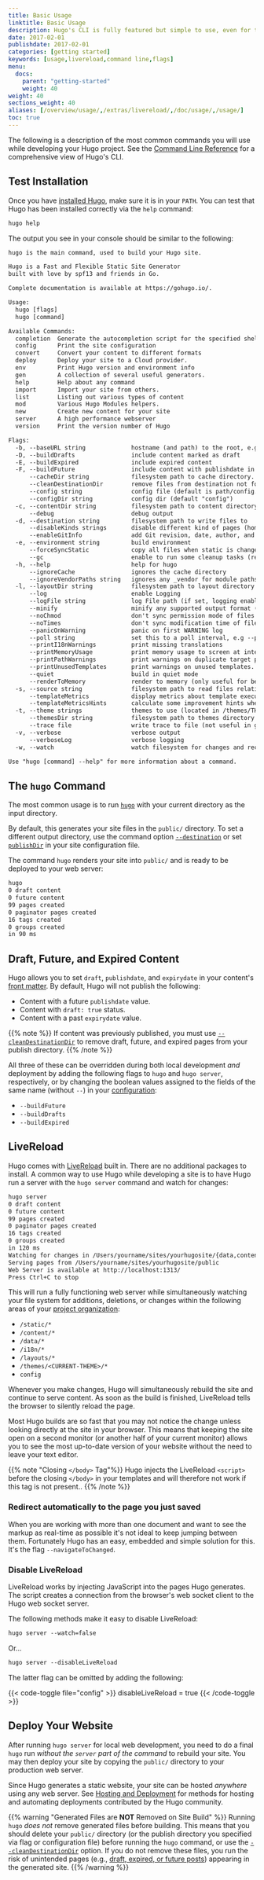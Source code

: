 ```yaml
---
title: Basic Usage
linktitle: Basic Usage
description: Hugo's CLI is fully featured but simple to use, even for those who have very limited experience working from the command line.
date: 2017-02-01
publishdate: 2017-02-01
categories: [getting started]
keywords: [usage,livereload,command line,flags]
menu:
  docs:
    parent: "getting-started"
    weight: 40
weight: 40
sections_weight: 40
aliases: [/overview/usage/,/extras/livereload/,/doc/usage/,/usage/]
toc: true
---
```


The following is a description of the most common commands you will use while developing your Hugo project. See the [Command Line Reference][commands] for a comprehensive view of Hugo's CLI.

## Test Installation

Once you have [installed Hugo][install], make sure it is in your `PATH`. You can test that Hugo has been installed correctly via the `help` command:

```txt
hugo help
```

The output you see in your console should be similar to the following:

```txt
hugo is the main command, used to build your Hugo site.

Hugo is a Fast and Flexible Static Site Generator
built with love by spf13 and friends in Go.

Complete documentation is available at https://gohugo.io/.

Usage:
  hugo [flags]
  hugo [command]

Available Commands:
  completion  Generate the autocompletion script for the specified shell
  config      Print the site configuration
  convert     Convert your content to different formats
  deploy      Deploy your site to a Cloud provider.
  env         Print Hugo version and environment info
  gen         A collection of several useful generators.
  help        Help about any command
  import      Import your site from others.
  list        Listing out various types of content
  mod         Various Hugo Modules helpers.
  new         Create new content for your site
  server      A high performance webserver
  version     Print the version number of Hugo

Flags:
  -b, --baseURL string             hostname (and path) to the root, e.g. https://spf13.com/
  -D, --buildDrafts                include content marked as draft
  -E, --buildExpired               include expired content
  -F, --buildFuture                include content with publishdate in the future
      --cacheDir string            filesystem path to cache directory. Defaults: $TMPDIR/hugo_cache/
      --cleanDestinationDir        remove files from destination not found in static directories
      --config string              config file (default is path/config.yaml|json|toml)
      --configDir string           config dir (default "config")
  -c, --contentDir string          filesystem path to content directory
      --debug                      debug output
  -d, --destination string         filesystem path to write files to
      --disableKinds strings       disable different kind of pages (home, RSS etc.)
      --enableGitInfo              add Git revision, date, author, and CODEOWNERS info to the pages
  -e, --environment string         build environment
      --forceSyncStatic            copy all files when static is changed.
      --gc                         enable to run some cleanup tasks (remove unused cache files) after the build
  -h, --help                       help for hugo
      --ignoreCache                ignores the cache directory
      --ignoreVendorPaths string   ignores any _vendor for module paths matching the given Glob pattern
  -l, --layoutDir string           filesystem path to layout directory
      --log                        enable Logging
      --logFile string             log File path (if set, logging enabled automatically)
      --minify                     minify any supported output format (HTML, XML etc.)
      --noChmod                    don't sync permission mode of files
      --noTimes                    don't sync modification time of files
      --panicOnWarning             panic on first WARNING log
      --poll string                set this to a poll interval, e.g --poll 700ms, to use a poll based approach to watch for file system changes
      --printI18nWarnings          print missing translations
      --printMemoryUsage           print memory usage to screen at intervals
      --printPathWarnings          print warnings on duplicate target paths etc.
      --printUnusedTemplates       print warnings on unused templates.
      --quiet                      build in quiet mode
      --renderToMemory             render to memory (only useful for benchmark testing)
  -s, --source string              filesystem path to read files relative from
      --templateMetrics            display metrics about template executions
      --templateMetricsHints       calculate some improvement hints when combined with --templateMetrics
  -t, --theme strings              themes to use (located in /themes/THEMENAME/)
      --themesDir string           filesystem path to themes directory
      --trace file                 write trace to file (not useful in general)
  -v, --verbose                    verbose output
      --verboseLog                 verbose logging
  -w, --watch                      watch filesystem for changes and recreate as needed

Use "hugo [command] --help" for more information about a command.
```

## The `hugo` Command

The most common usage is to run [`hugo`](/commands/hugo/) with your current directory as the input directory.

By default, this generates your site files in the `public/` directory. To set a different output directory, use the command option [`--destination`](/commands/hugo/#options) or set [`publishDir`](/getting-started/configuration/#publishdir) in your site configuration file.

The command `hugo` renders your site into `public/` and is ready to be deployed to your web server:

```txt
hugo
0 draft content
0 future content
99 pages created
0 paginator pages created
16 tags created
0 groups created
in 90 ms
```

## Draft, Future, and Expired Content

Hugo allows you to set `draft`, `publishdate`, and `expirydate` in your content's [front matter][]. By default, Hugo will not publish the following:

* Content with a future `publishdate` value.
* Content with `draft: true` status.
* Content with a past `expirydate` value.

{{% note %}}
If content was previously published, you must use [`--cleanDestinationDir`](/commands/hugo/#options) to remove draft, future, and expired pages from your publish directory.
{{% /note %}}

All three of these can be overridden during both local development *and* deployment by adding the following flags to `hugo` and `hugo server`, respectively, or by changing the boolean values assigned to the fields of the same name (without `--`) in your [configuration][config]:

* `--buildFuture`
* `--buildDrafts`
* `--buildExpired`

## LiveReload

Hugo comes with [LiveReload](https://github.com/livereload/livereload-js) built in. There are no additional packages to install. A common way to use Hugo while developing a site is to have Hugo run a server with the `hugo server` command and watch for changes:

```txt
hugo server
0 draft content
0 future content
99 pages created
0 paginator pages created
16 tags created
0 groups created
in 120 ms
Watching for changes in /Users/yourname/sites/yourhugosite/{data,content,layouts,static}
Serving pages from /Users/yourname/sites/yourhugosite/public
Web Server is available at http://localhost:1313/
Press Ctrl+C to stop
```

This will run a fully functioning web server while simultaneously watching your file system for additions, deletions, or changes within the following areas of your [project organization][dirs]:

* `/static/*`
* `/content/*`
* `/data/*`
* `/i18n/*`
* `/layouts/*`
* `/themes/<CURRENT-THEME>/*`
* `config`

Whenever you make changes, Hugo will simultaneously rebuild the site and continue to serve content. As soon as the build is finished, LiveReload tells the browser to silently reload the page.

Most Hugo builds are so fast that you may not notice the change unless looking directly at the site in your browser. This means that keeping the site open on a second monitor (or another half of your current monitor) allows you to see the most up-to-date version of your website without the need to leave your text editor.

{{% note "Closing `</body>` Tag"%}}
Hugo injects the LiveReload `<script>` before the closing `</body>` in your templates and will therefore not work if this tag is not present..
{{% /note %}}

### Redirect automatically to the page you just saved

When you are working with more than one document and want to see the markup as real-time as possible it's not ideal to keep jumping between them.
Fortunately Hugo has an easy, embedded and simple solution for this. It's the flag `--navigateToChanged`.

### Disable LiveReload

LiveReload works by injecting JavaScript into the pages Hugo generates. The script creates a connection from the browser's web socket client to the Hugo web socket server.

The following methods make it easy to disable LiveReload:

```txt
hugo server --watch=false
```

Or...

```txt
hugo server --disableLiveReload
```

The latter flag can be omitted by adding the following:

{{< code-toggle file="config" >}}
disableLiveReload = true
{{< /code-toggle >}}

## Deploy Your Website

After running `hugo server` for local web development, you need to do a final `hugo` run *without the `server` part of the command* to rebuild your site. You may then deploy your site by copying the `public/` directory to your production web server.

Since Hugo generates a static website, your site can be hosted *anywhere* using any web server. See [Hosting and Deployment][hosting] for methods for hosting and automating deployments contributed by the Hugo community.

{{% warning "Generated Files are **NOT** Removed on Site Build" %}}
Running `hugo` *does not* remove generated files before building. This means that you should delete your `public/` directory (or the publish directory you specified via flag or configuration file) before running the `hugo` command, or use the [`--cleanDestinationDir`](/commands/hugo/#options) option. If you do not remove these files, you run the risk of unintended pages (e.g., [draft, expired, or future posts](#draft-future-and-expired-content)) appearing in the generated site.
{{% /warning %}}


[commands]: /commands/
[config]: /getting-started/configuration/
[dirs]: /getting-started/directory-structure/
[front matter]: /content-management/front-matter/
[hosting]: /hosting-and-deployment/
[install]: /installation/

